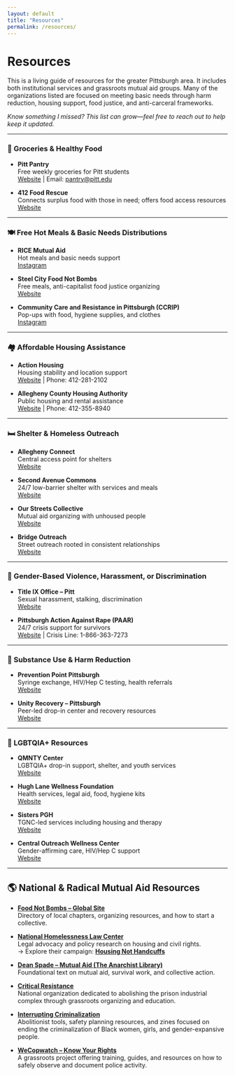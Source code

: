 ```yaml
---
layout: default
title: "Resources"
permalink: /resources/
---
```


# Resources

This is a living guide of resources for the greater Pittsburgh area. It includes both institutional services and grassroots mutual aid groups. Many of the organizations listed are focused on meeting basic needs through harm reduction, housing support, food justice, and anti-carceral frameworks.

*Know something I missed? This list can grow—feel free to reach out to help keep it updated.*

---

### 🥦 Groceries & Healthy Food

- **Pitt Pantry**  
  Free weekly groceries for Pitt students  
  [Website](https://www.studentaffairs.pitt.edu/pittserves/the-pitt-pantry/what-to-expect/) | Email: pantry@pitt.edu

- **412 Food Rescue**  
  Connects surplus food with those in need; offers food access resources  
  [Website](https://412foodrescue.org/food-access-resources/)

---

### 🍽️ Free Hot Meals & Basic Needs Distributions

- **RICE Mutual Aid**  
  Hot meals and basic needs support  
  [Instagram](https://www.instagram.com/rice.pgh)

- **Steel City Food Not Bombs**  
  Free meals, anti-capitalist food justice organizing  
  [Website](https://www.pghfoodnotbombs.org)

- **Community Care and Resistance in Pittsburgh (CCRIP)**  
  Pop-ups with food, hygiene supplies, and clothes  
  [Instagram](https://www.instagram.com/ccrip1312)

---

### 🏘️ Affordable Housing Assistance

- **Action Housing**  
  Housing stability and location support  
  [Website](https://www.actionhousing.org) | Phone: 412-281-2102

- **Allegheny County Housing Authority**  
  Public housing and rental assistance  
  [Website](https://www.achsng.com) | Phone: 412-355-8940

---

### 🛏️ Shelter & Homeless Outreach

- **Allegheny Connect**  
  Central access point for shelters  
  [Website](https://connect.alleghenycounty.us/housing-shelter)

- **Second Avenue Commons**  
  24/7 low-barrier shelter with services and meals  
  [Website](https://secondavenuecommons.org)

- **Our Streets Collective**  
  Mutual aid organizing with unhoused people  
  [Website](https://www.ourstreetscollective.org/services)

- **Bridge Outreach**  
  Street outreach rooted in consistent relationships  
  [Website](https://www.bridgepgh.org)

---

### 🛑 Gender-Based Violence, Harassment, or Discrimination

- **Title IX Office – Pitt**  
  Sexual harassment, stalking, discrimination  
  [Website](https://www.diversity.pitt.edu/civil-rights-title-ix/policies-procedures-and-practices/sexual-misconduct-and-title-ix)

- **Pittsburgh Action Against Rape (PAAR)**  
  24/7 crisis support for survivors  
  [Website](https://paar.net) | Crisis Line: 1-866-363-7273

---

### 🧪 Substance Use & Harm Reduction

- **Prevention Point Pittsburgh**  
  Syringe exchange, HIV/Hep C testing, health referrals  
  [Website](https://www.pppgh.org)

- **Unity Recovery – Pittsburgh**  
  Peer-led drop-in center and recovery resources  
  [Website](https://unityrecovery.org/pittsburgh)

---

### 🌈 LGBTQIA+ Resources

- **QMNTY Center**  
  LGBTQIA+ drop-in support, shelter, and youth services  
  [Website](https://qmntycenter.org)

- **Hugh Lane Wellness Foundation**  
  Health services, legal aid, food, hygiene kits  
  [Website](https://hughlane.org)

- **Sisters PGH**  
  TGNC-led services including housing and therapy  
  [Website](https://www.sisterspgh.org)

- **Central Outreach Wellness Center**  
  Gender-affirming care, HIV/Hep C support  
  [Website](https://www.centraloutreach.com)

---

## 🌎 National & Radical Mutual Aid Resources

- **[Food Not Bombs – Global Site](https://foodnotbombs.net/)**  
  Directory of local chapters, organizing resources, and how to start a collective.

- **[National Homelessness Law Center](https://homelesslaw.org/)**  
  Legal advocacy and policy research on housing and civil rights.  
  → Explore their campaign: **[Housing Not Handcuffs](https://housingnothandcuffs.org/)**

- **[Dean Spade – Mutual Aid (The Anarchist Library)](https://theanarchistlibrary.org/library/dean-spade-mutual-aid)**  
  Foundational text on mutual aid, survival work, and collective action.

- **[Critical Resistance](https://criticalresistance.org/)**  
  National organization dedicated to abolishing the prison industrial complex through grassroots organizing and education.

- **[Interrupting Criminalization](https://www.interruptingcriminalization.com/tools)**  
  Abolitionist tools, safety planning resources, and zines focused on ending the criminalization of Black women, girls, and gender-expansive people.

- **[WeCopwatch – Know Your Rights](https://wecopwatch.org/know-your-rights/)**  
  A grassroots project offering training, guides, and resources on how to safely observe and document police activity.


